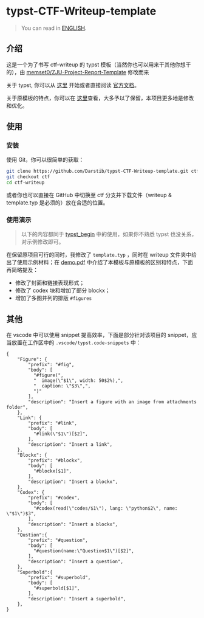 # typst-CTF-Writeup-template 

> You can read in [ENGLISH](README_en.md).

## 介绍

这是一个为了书写 ctf-writeup 的 typst 模板（当然你也可以用来干其他你想干的），由 [memset0/ZJU-Project-Report-Template](https://github.com/memset0/ZJU-Project-Report-Template) 修改而来

关于 typst, 你可以从 [这里](https://darstib.github.io/blog/2024/05/18/typst-begin/) 开始或者直接阅读 [官方文档](https://typst.app/docs)。
  
关于原模板的特点，你可以在 [这里](https://github.com/memset0/ZJU-Project-Report-Template?tab=readme-ov-file#zju-project-report-template-)查看，大多予以了保留，本项目更多地是修改和优化。

## 使用

### 安装

使用 Git，你可以很简单的获取：

```bash
git clone https://github.com/Darstib/typst-CTF-Writeup-template.git ctf-writeup
git checkout ctf
cd ctf-writeup
```

或者你也可以直接在 GitHub 中切换至 ctf 分支并下载文件（writeup & template.typ 是必须的）放在合适的位置。

### 使用演示

> 以下的内容都同于 [typst_begin](https://darstib.github.io/blog/2024/05/18/typst-begin/) 中的使用，如果你不熟悉 typst 也没关系，对示例修改即可。

在保留原项目可行的同时，我修改了 `template.typ` ，同时在 writeup 文件夹中给出了使用示例材料；在 [demo.pdf](writeup/demo.pdf) 中介绍了本模板与原模板的区别和特点，下面再简略提及：

- 修改了封面和链接表现形式；
- 修改了 codex 块和增加了部分 blockx；
- 增加了多图并列的排版 `#figures`

## 其他

在 vscode 中可以使用 snippet 提高效率，下面是部分针对该项目的 snippet，应当放置在工作区中的 `.vscode/typst.code-snippets` 中：

```snippet title=".vscode/typst.code-snippets"
{
    "Figure": {
        "prefix": "#fig",
        "body": [
          "#figure(",
          "  image(\"$1\", width: 50$2%),",
          "  caption: \"$3\",",
          ")"
        ],
        "description": "Insert a figure with an image from attachments folder",
    },
    "Link": {
        "prefix": "#link",
        "body": [
          "#link(\"$1\")[$2]",
        ],
        "description": "Insert a link",
    },
    "Blockx": {
        "prefix": "#blockx",
        "body": [
          "#blockx[$1]",
        ],
        "description": "Insert a blockx",
    },
    "Codex": {
        "prefix": "#codex",
        "body": [
          "#codex(read(\"codes/$1\"), lang: \"python$2\", name: \"$1\")$3",
        ],
        "description": "Insert a blockx",
    },
    "Qustion":{ 
        "prefix": "#question",
        "body": [
          "#question(name:\"Question$1\")[$2]",
        ],
        "description": "Insert a question",
    },
    "Superbold":{
        "prefix": "#superbold",
        "body": [
          "#superbold[$1]",
        ],
        "description": "Insert a superbold",
    },
}

```
